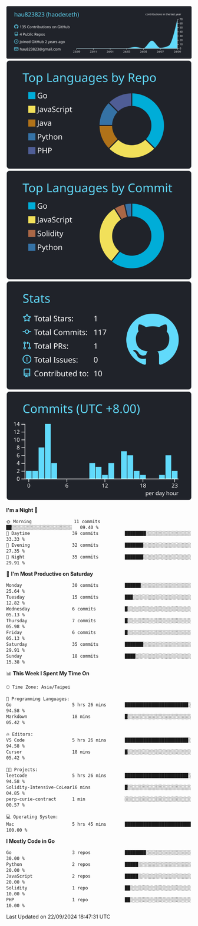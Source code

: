 [![](https://raw.githubusercontent.com/hau823823/hau823823/master/profile-summary-card-output/react/0-profile-details.svg)](https://github.com/vn7n24fzkq/github-profile-summary-cards)
[![](https://raw.githubusercontent.com/hau823823/hau823823/master/profile-summary-card-output/react/1-repos-per-language.svg)](https://github.com/vn7n24fzkq/github-profile-summary-cards) [![](https://raw.githubusercontent.com/hau823823/hau823823/master/profile-summary-card-output/react/2-most-commit-language.svg)](https://github.com/vn7n24fzkq/github-profile-summary-cards)
[![](https://raw.githubusercontent.com/hau823823/hau823823/master/profile-summary-card-output/react/3-stats.svg)](https://github.com/vn7n24fzkq/github-profile-summary-cards) [![](https://raw.githubusercontent.com/hau823823/hau823823/master/profile-summary-card-output/react/4-productive-time.svg)](https://github.com/vn7n24fzkq/github-profile-summary-cards)

<!--START_SECTION:waka-->
**I'm a Night 🦉** 

```text
🌞 Morning                11 commits          ██░░░░░░░░░░░░░░░░░░░░░░░   09.40 % 
🌆 Daytime                39 commits          ████████░░░░░░░░░░░░░░░░░   33.33 % 
🌃 Evening                32 commits          ███████░░░░░░░░░░░░░░░░░░   27.35 % 
🌙 Night                  35 commits          ███████░░░░░░░░░░░░░░░░░░   29.91 % 
```
📅 **I'm Most Productive on Saturday** 

```text
Monday                   30 commits          ██████░░░░░░░░░░░░░░░░░░░   25.64 % 
Tuesday                  15 commits          ███░░░░░░░░░░░░░░░░░░░░░░   12.82 % 
Wednesday                6 commits           █░░░░░░░░░░░░░░░░░░░░░░░░   05.13 % 
Thursday                 7 commits           █░░░░░░░░░░░░░░░░░░░░░░░░   05.98 % 
Friday                   6 commits           █░░░░░░░░░░░░░░░░░░░░░░░░   05.13 % 
Saturday                 35 commits          ███████░░░░░░░░░░░░░░░░░░   29.91 % 
Sunday                   18 commits          ████░░░░░░░░░░░░░░░░░░░░░   15.38 % 
```


📊 **This Week I Spent My Time On** 

```text
🕑︎ Time Zone: Asia/Taipei

💬 Programming Languages: 
Go                       5 hrs 26 mins       ████████████████████████░   94.58 % 
Markdown                 18 mins             █░░░░░░░░░░░░░░░░░░░░░░░░   05.42 % 

🔥 Editors: 
VS Code                  5 hrs 26 mins       ████████████████████████░   94.58 % 
Cursor                   18 mins             █░░░░░░░░░░░░░░░░░░░░░░░░   05.42 % 

🐱‍💻 Projects: 
leetcode                 5 hrs 26 mins       ████████████████████████░   94.58 % 
Solidity-Intensive-CoLear16 mins             █░░░░░░░░░░░░░░░░░░░░░░░░   04.85 % 
perp-curie-contract      1 min               ░░░░░░░░░░░░░░░░░░░░░░░░░   00.57 % 

💻 Operating System: 
Mac                      5 hrs 45 mins       █████████████████████████   100.00 % 
```

**I Mostly Code in Go** 

```text
Go                       3 repos             ████████░░░░░░░░░░░░░░░░░   30.00 % 
Python                   2 repos             █████░░░░░░░░░░░░░░░░░░░░   20.00 % 
JavaScript               2 repos             █████░░░░░░░░░░░░░░░░░░░░   20.00 % 
Solidity                 1 repo              ██░░░░░░░░░░░░░░░░░░░░░░░   10.00 % 
PHP                      1 repo              ██░░░░░░░░░░░░░░░░░░░░░░░   10.00 % 
```




 Last Updated on 22/09/2024 18:47:31 UTC
<!--END_SECTION:waka-->
